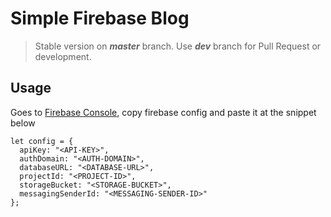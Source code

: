 # Simple Firebase Blog

> Stable version on **_master_** branch. Use **_dev_** branch for Pull Request or development.

## Usage

Goes to [Firebase Console](https://console.firebase.google.com), copy firebase config and paste it at the snippet below

```
let config = {
  apiKey: "<API-KEY>",
  authDomain: "<AUTH-DOMAIN>",
  databaseURL: "<DATABASE-URL>",
  projectId: "<PROJECT-ID>",
  storageBucket: "<STORAGE-BUCKET>",
  messagingSenderId: "<MESSAGING-SENDER-ID>"
};
```
